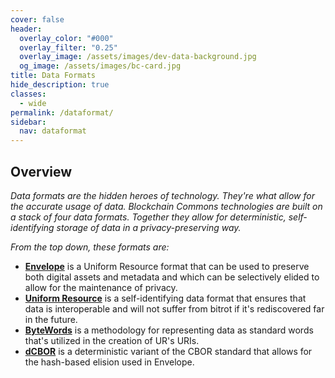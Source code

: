 ```yaml
---
cover: false
header:
  overlay_color: "#000"
  overlay_filter: "0.25"
  overlay_image: /assets/images/dev-data-background.jpg
  og_image: /assets/images/bc-card.jpg
title: Data Formats
hide_description: true
classes:
  - wide
permalink: /dataformat/
sidebar:
  nav: dataformat
---
```


## Overview

_Data formats are the hidden heroes of technology. They're what allow
for the accurate usage of data. Blockchain Commons technologies are
built on a stack of four data formats. Together they allow for
deterministic, self-identifying storage of data in a
privacy-preserving way._

_From the top down, these formats are:_

* [**Envelope**](/envelope/) is a Uniform Resource format that can be
used to preserve both digital assets and metadata and which can be
selectively elided to allow for the maintenance of privacy.
* [**Uniform Resource**](/ur/) is a self-identifying data format that
ensures that data is interoperable and will not suffer from bitrot if
it's rediscovered far in the future.
* [**ByteWords**](/bytewords/) is a methodology for representing data as
standard words that's utilized in the creation of UR's URIs.
* [**dCBOR**](/dcbor/) is a deterministic variant of the CBOR standard
that allows for the hash-based elision used in Envelope.
